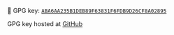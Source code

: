 🔑 GPG key: [`ABA6AA235B1DEB89F63831F6FDB9D26CF8A02895`](https://keys.openpgp.org/vks/v1/by-fingerprint/ABA6AA235B1DEB89F63831F6FDB9D26CF8A02895)

GPG key hosted at [GitHub](https://github.com/liuyuhe666.gpg)
